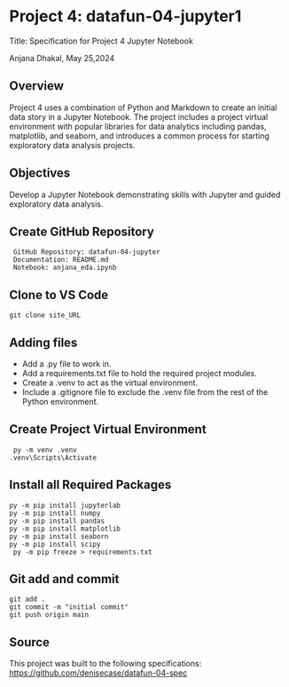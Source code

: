 # Project 4: datafun-04-jupyter1

Title: Specification for Project 4 Jupyter Notebook

 Anjana Dhakal, May 25,2024

## Overview
Project 4 uses a combination of Python and Markdown to create an initial data story in a Jupyter Notebook. The project includes a project virtual environment with popular libraries for data analytics including pandas, matplotlib, and seaborn, and introduces a common process for starting exploratory data analysis projects.

## Objectives
Develop a Jupyter Notebook demonstrating skills with Jupyter and guided exploratory data analysis.

## Create GitHub Repository
```
 GitHub Repository: datafun-04-jupyter
 Documentation: README.md
 Notebook: anjana_eda.ipynb
```

## Clone to VS Code 
```
git clone site_URL
```

## Adding files 
- Add a .py file to work in.
- Add a requirements.txt file to hold the required project modules.
- Create a .venv to act as the virtual environment.
- Include a .gitignore file to exclude the .venv file from the rest of the Python environment.
  
## Create Project Virtual Environment
```
 py -m venv .venv
.venv\Scripts\Activate
```

## Install all Required Packages
```
py -m pip install jupyterlab
py -m pip install numpy
py -m pip install pandas
py -m pip install matplotlib
py -m pip install seaborn
py -m pip install scipy
 py -m pip freeze > requirements.txt
```

## Git add and commit
```
git add .
git commit -m "initial commit"
git push origin main
```
## Source
This project was built to the following specifications: https://github.com/denisecase/datafun-04-spec
